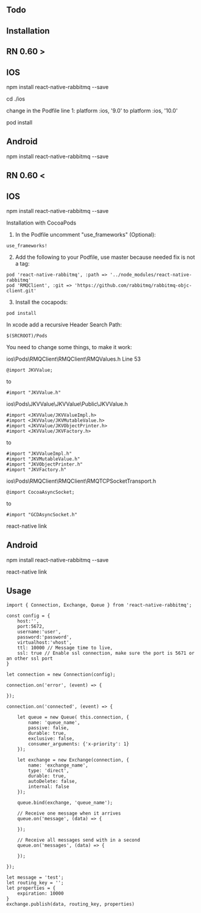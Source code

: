 ## Todo

## Installation



## RN 0.60 >

## IOS
npm install react-native-rabbitmq --save

cd ./ios

change in the Podfile line 1:
platform :ios, '9.0' to platform :ios, '10.0'

pod install

## Android

npm install react-native-rabbitmq --save

## RN 0.60 <

## IOS

npm install react-native-rabbitmq --save

 Installation with CocoaPods

1. In the Podfile uncomment "use_frameworks" (Optional):

```
use_frameworks!
```
2. Add the following to your Podfile, use master because needed fix is not a tag:

```
pod 'react-native-rabbitmq', :path => '../node_modules/react-native-rabbitmq'
pod 'RMQClient', :git => 'https://github.com/rabbitmq/rabbitmq-objc-client.git'
```
3. Install the cocapods:

```
pod install
```



In xcode add a recursive Header Search Path:
```
$(SRCROOT)/Pods
```


You need to change some things, to make it work:

ios\Pods\RMQClient\RMQClient\RMQValues.h Line 53
```
@import JKVValue;
```
to
```
#import "JKVValue.h"
```

ios\Pods\JKVValue\JKVValue\Public\JKVValue.h
```
#import <JKVValue/JKVValueImpl.h>
#import <JKVValue/JKVMutableValue.h>
#import <JKVValue/JKVObjectPrinter.h>
#import <JKVValue/JKVFactory.h>
```
to
```
#import "JKVValueImpl.h"
#import "JKVMutableValue.h"
#import "JKVObjectPrinter.h"
#import "JKVFactory.h"
```

ios\Pods\RMQClient\RMQClient\RMQTCPSocketTransport.h
```
@import CocoaAsyncSocket;
```
to
```
#import "GCDAsyncSocket.h"
```

react-native link


## Android

npm install react-native-rabbitmq --save

react-native link


## Usage
```
import { Connection, Exchange, Queue } from 'react-native-rabbitmq';

const config = {
	host:'',
	port:5672,
	username:'user',
	password:'password',
	virtualhost:'vhost',
	ttl: 10000 // Message time to live,
	ssl: true // Enable ssl connection, make sure the port is 5671 or an other ssl port
}

let connection = new Connection(config);

connection.on('error', (event) => {

});

connection.on('connected', (event) => {

	let queue = new Queue( this.connection, {
		name: 'queue_name',
		passive: false,
		durable: true,
		exclusive: false,
		consumer_arguments: {'x-priority': 1}
	});

	let exchange = new Exchange(connection, {
		name: 'exchange_name',
		type: 'direct',
		durable: true,
		autoDelete: false,
		internal: false
	});

	queue.bind(exchange, 'queue_name');

	// Receive one message when it arrives
	queue.on('message', (data) => {

	});

	// Receive all messages send with in a second
	queue.on('messages', (data) => {

	});

});

let message = 'test';
let routing_key = '';
let properties = {
	expiration: 10000
}
exchange.publish(data, routing_key, properties)

```
